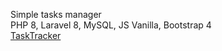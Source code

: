 Simple tasks manager <br>
PHP 8, Laravel 8, MySQL, JS Vanilla, Bootstrap 4 <br>
<a href="http://tasks-manager.ru">TaskTracker</a>
